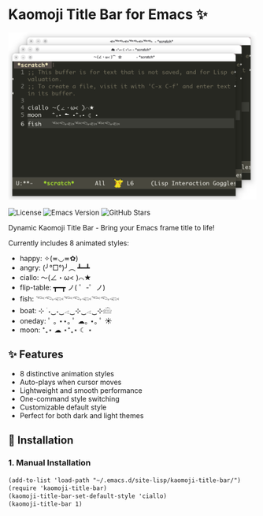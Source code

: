 # Kaomoji Title Bar for Emacs ✨

![demo](https://github.com/ShaoChenHeng/kaomoji-title-bar/blob/main/screenshot/demo.png)

![License](https://img.shields.io/badge/license-MIT-blue)
![Emacs Version](https://img.shields.io/badge/Emacs-26.1%2B-brightgreen)
![GitHub Stars](https://img.shields.io/github/stars/shaochenheng/kaomoji-title-bar?style=social)

Dynamic Kaomoji Title Bar - Bring your Emacs frame title to life!

Currently includes 8 animated styles:

- happy: ✧(≖◡≖✿)
- angry: (╯°□°)╯︵ ┻━┻
- ciallo: ～(∠・ω< )⌒★
- flip-table: ┳━┳ ノ( ゜-゜ノ)
- fish: 𓆝𓆞𓆟𓆝𓆞𓆟𓆝𓆞𓆟
- boat: ⊹ ࣪ ˖‿˖‿𓂁‿⊹‿𓂁‿⊹𓊝
- oneday: ﾟ ｡ ⋆⋆｡ ﾟ ☁︎｡ ⋆｡ ﾟ ☀︎
- moon: ⁺₊⋆ ☁︎ ⋆⁺₊⋆ ☾ ⋆

## ✨ Features

- 8 distinctive animation styles
- Auto-plays when cursor moves
- Lightweight and smooth performance
- One-command style switching
- Customizable default style
- Perfect for both dark and light themes

## 🚀 Installation

### 1. Manual Installation
```elisp
(add-to-list 'load-path "~/.emacs.d/site-lisp/kaomoji-title-bar/")
(require 'kaomoji-title-bar)
(kaomoji-title-bar-set-default-style 'ciallo)
(kaomoji-title-bar 1)
```
